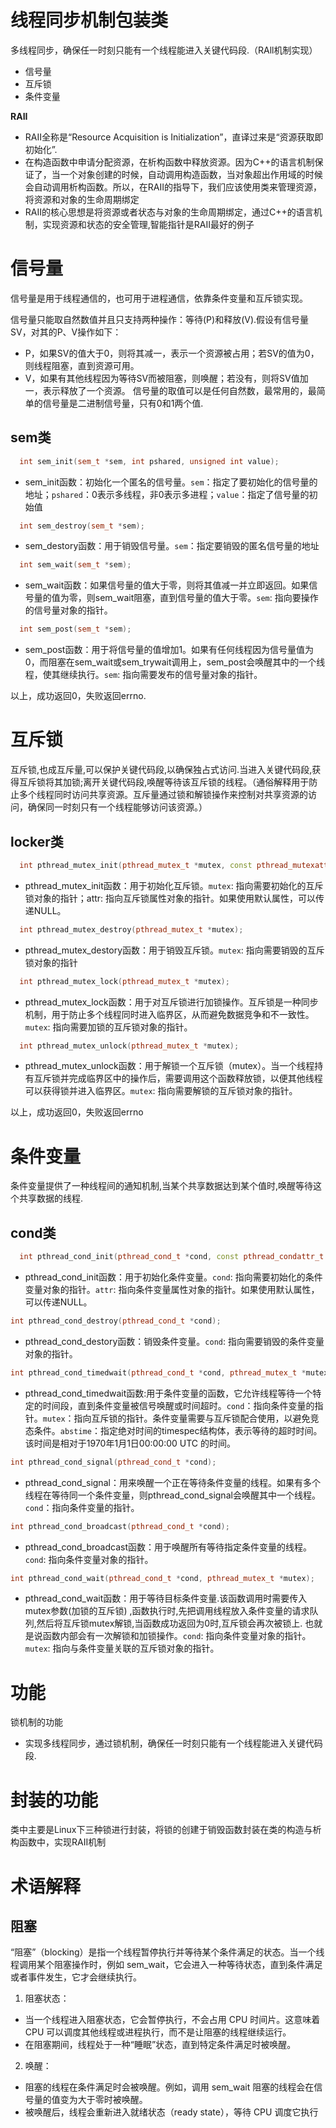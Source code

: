 # 线程同步机制包装类
多线程同步，确保任一时刻只能有一个线程能进入关键代码段.（RAll机制实现）
* 信号量
* 互斥锁
* 条件变量

**RAII**
*  RAII全称是“Resource Acquisition is Initialization”，直译过来是“资源获取即初始化”.
*  在构造函数中申请分配资源，在析构函数中释放资源。因为C++的语言机制保证了，当一个对象创建的时候，自动调用构造函数，当对象超出作用域的时候会自动调用析构函数。所以，在RAII的指导下，我们应该使用类来管理资源，将资源和对象的生命周期绑定
*  RAII的核心思想是将资源或者状态与对象的生命周期绑定，通过C++的语言机制，实现资源和状态的安全管理,智能指针是RAII最好的例子
# 信号量
信号量是用于线程通信的，也可用于进程通信，依靠条件变量和互斥锁实现。

信号量只能取自然数值并且只支持两种操作：等待(P)和释放(V).假设有信号量SV，对其的P、V操作如下：
*  P，如果SV的值大于0，则将其减一，表示一个资源被占用；若SV的值为0，则线程阻塞，直到资源可用。
*  V，如果有其他线程因为等待SV而被阻塞，则唤醒；若没有，则将SV值加一，表示释放了一个资源。
信号量的取值可以是任何自然数，最常用的，最简单的信号量是二进制信号量，只有0和1两个值.
## sem类
```C++
  int sem_init(sem_t *sem, int pshared, unsigned int value);
```
* sem_init函数：初始化一个匿名的信号量。``sem``：指定了要初始化的信号量的地址；``pshared``：0表示多线程，非0表示多进程；``value``：指定了信号量的初始值
```C++
  int sem_destroy(sem_t *sem);
```
* sem_destory函数：用于销毁信号量。``sem``：指定要销毁的匿名信号量的地址
```C++
  int sem_wait(sem_t *sem);
```
* sem_wait函数：如果信号量的值大于零，则将其值减一并立即返回。如果信号量的值为零，则sem_wait阻塞，直到信号量的值大于零。``sem``: 指向要操作的信号量对象的指针。
```C++
  int sem_post(sem_t *sem);
```
* sem_post函数：用于将信号量的值增加1。如果有任何线程因为信号量值为0，而阻塞在sem_wait或sem_trywait调用上，sem_post会唤醒其中的一个线程，使其继续执行。``sem``: 指向需要发布的信号量对象的指针。

以上，成功返回0，失败返回errno.

# 互斥锁 
互斥锁,也成互斥量,可以保护关键代码段,以确保独占式访问.当进入关键代码段,获得互斥锁将其加锁;离开关键代码段,唤醒等待该互斥锁的线程。（通俗解释用于防止多个线程同时访问共享资源。互斥量通过锁和解锁操作来控制对共享资源的访问，确保同一时刻只有一个线程能够访问该资源。）
## locker类 
```C++
  int pthread_mutex_init(pthread_mutex_t *mutex, const pthread_mutexattr_t *attr);
```
* pthread_mutex_init函数：用于初始化互斥锁。``mutex``: 指向需要初始化的互斥锁对象的指针；attr: 指向互斥锁属性对象的指针。如果使用默认属性，可以传递NULL。
```C++
  int pthread_mutex_destroy(pthread_mutex_t *mutex);
``` 
* pthread_mutex_destory函数：用于销毁互斥锁。``mutex``: 指向需要销毁的互斥锁对象的指针
```C++
  int pthread_mutex_lock(pthread_mutex_t *mutex);
```
* pthread_mutex_lock函数：用于对互斥锁进行加锁操作。互斥锁是一种同步机制，用于防止多个线程同时进入临界区，从而避免数据竞争和不一致性。``mutex``: 指向需要加锁的互斥锁对象的指针。
```C++
  int pthread_mutex_unlock(pthread_mutex_t *mutex);
```
* pthread_mutex_unlock函数：用于解锁一个互斥锁（mutex）。当一个线程持有互斥锁并完成临界区中的操作后，需要调用这个函数释放锁，以便其他线程可以获得锁并进入临界区。``mutex``: 指向需要解锁的互斥锁对象的指针。

以上，成功返回0，失败返回errno

# 条件变量
条件变量提供了一种线程间的通知机制,当某个共享数据达到某个值时,唤醒等待这个共享数据的线程.
##  cond类
```C++
  int pthread_cond_init(pthread_cond_t *cond, const pthread_condattr_t *attr);
```
* pthread_cond_init函数：用于初始化条件变量。``cond``: 指向需要初始化的条件变量对象的指针。``attr``: 指向条件变量属性对象的指针。如果使用默认属性，可以传递NULL。
```C++
int pthread_cond_destroy(pthread_cond_t *cond);
```
* pthread_cond_destory函数：销毁条件变量。``cond``: 指向需要销毁的条件变量对象的指针。
```C++
int pthread_cond_timedwait(pthread_cond_t *cond, pthread_mutex_t *mutex, const struct timespec *abstime);
```
* pthread_cond_timedwait函数:用于条件变量的函数，它允许线程等待一个特定的时间段，直到条件变量被信号唤醒或时间超时。``cond``：指向条件变量的指针。``mutex``：指向互斥锁的指针。条件变量需要与互斥锁配合使用，以避免竞态条件。``abstime``：指定绝对时间的timespec结构体，表示等待的超时时间。该时间是相对于1970年1月1日00:00:00 UTC 的时间。
```C++
int pthread_cond_signal(pthread_cond_t *cond);
```
* pthread_cond_signal：用来唤醒一个正在等待条件变量的线程。如果有多个线程在等待同一个条件变量，则pthread_cond_signal会唤醒其中一个线程。``cond``：指向条件变量的指针。
```C++
int pthread_cond_broadcast(pthread_cond_t *cond);
```
* pthread_cond_broadcast函数：用于唤醒所有等待指定条件变量的线程。``cond``: 指向条件变量对象的指针。
```C++
int pthread_cond_wait(pthread_cond_t *cond, pthread_mutex_t *mutex);
```
* pthread_cond_wait函数：用于等待目标条件变量.该函数调用时需要传入 mutex参数(加锁的互斥锁) ,函数执行时,先把调用线程放入条件变量的请求队列,然后将互斥锁mutex解锁,当函数成功返回为0时,互斥锁会再次被锁上. 也就是说函数内部会有一次解锁和加锁操作。``cond``: 指向条件变量对象的指针。``mutex``: 指向与条件变量关联的互斥锁对象的指针。

# 功能
锁机制的功能
* 实现多线程同步，通过锁机制，确保任一时刻只能有一个线程能进入关键代码段.
# 封装的功能
类中主要是Linux下三种锁进行封装，将锁的创建于销毁函数封装在类的构造与析构函数中，实现RAII机制
# 术语解释
## 阻塞
“阻塞”（blocking）是指一个线程暂停执行并等待某个条件满足的状态。当一个线程调用某个阻塞操作时，例如 sem_wait，它会进入一种等待状态，直到条件满足或者事件发生，它才会继续执行。
1. 阻塞状态：
* 当一个线程进入阻塞状态，它会暂停执行，不会占用 CPU 时间片。这意味着 CPU 可以调度其他线程或进程执行，而不是让阻塞的线程继续运行。
* 在阻塞期间，线程处于一种“睡眠”状态，直到特定条件满足时被唤醒。
2. 唤醒：
* 阻塞的线程在条件满足时会被唤醒。例如，调用 sem_wait 阻塞的线程会在信号量的值变为大于零时被唤醒。
* 被唤醒后，线程会重新进入就绪状态（ready state），等待 CPU 调度它执行
